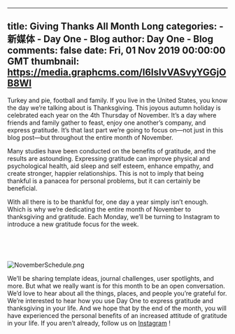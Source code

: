 
---
title: Giving Thanks All Month Long
categories: 
    - 新媒体
    - Day One - Blog
author: Day One - Blog
comments: false
date: Fri, 01 Nov 2019 00:00:00 GMT
thumbnail: https://media.graphcms.com/l6IsIvVASvyYGGjOB8WI
---

<div>   
<p>Turkey and pie, football and family. If you live in the United States, you know the day we’re talking about is Thanksgiving. This joyous autumn holiday is celebrated each year on the 4th Thursday of November. It’s a day where friends and family gather to feast, enjoy one another’s company, and express gratitude. It’s that last part we’re going to focus on—not just in this blog post—but throughout the entire month of November.</p><p>Many studies have been conducted on the benefits of gratitude, and the results are astounding. Expressing gratitude can improve physical and psychological health, aid sleep and self esteem, enhance empathy, and create stronger, happier relationships. This is not to imply that being thankful is a panacea for personal problems, but it can certainly be beneficial.</p><p>With all there is to be thankful for, one day a year simply isn’t enough. Which is why we’re dedicating the entire month of November to thanksgiving and gratitude. Each Monday, we’ll be turning to Instagram to introduce a new gratitude focus for the week.</p><p> </p><p> </p><p><img alt="NovemberSchedule.png" src="https://media.graphcms.com/l6IsIvVASvyYGGjOB8WI" referrerpolicy="no-referrer"></p><p>We’ll be sharing template ideas, journal challenges, user spotlights, and more. But what we really want is for this month to be an open conversation. We’d love to hear about all the things, places, and people you’re grateful for. We’re interested to hear how you use Day One to express gratitude and thanksgiving in your life. And we hope that by the end of the month, you will have experienced the personal benefits of an increased attitude of gratitude in your life. If you aren’t already, follow us on <a href="https://www.instagram.com/dayoneapp/">Instagram</a>
!</p>  
</div>
            